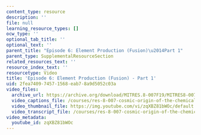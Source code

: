```yaml
---
content_type: resource
description: ''
file: null
learning_resource_types: []
ocw_type: ''
optional_tab_title: ''
optional_text: ''
parent_title: "Episode 6: Element Production (Fusion)\u2014Part 1"
parent_type: SupplementalResourceSection
related_resources_text: ''
resource_index_text: ''
resourcetype: Video
title: 'Episode 6: Element Production (Fusion) - Part 1'
uid: 2fea7409-7457-1568-eab7-8a9d5052c03a
video_files:
  archive_url: https://archive.org/download/MITRES.8-007F19/MITRES8-007F19_ep06_300k.mp4
  video_captions_file: /courses/res-8-007-cosmic-origin-of-the-chemical-elements-fall-2019/19868e10c43c5df591b3b88ade6fda01_zqXBZ81bWOc.vtt
  video_thumbnail_file: https://img.youtube.com/vi/zqXBZ81bWOc/default.jpg
  video_transcript_file: /courses/res-8-007-cosmic-origin-of-the-chemical-elements-fall-2019/f370c47a6d1260b7d1d5adab3130e5ac_zqXBZ81bWOc.pdf
video_metadata:
  youtube_id: zqXBZ81bWOc
---
```

